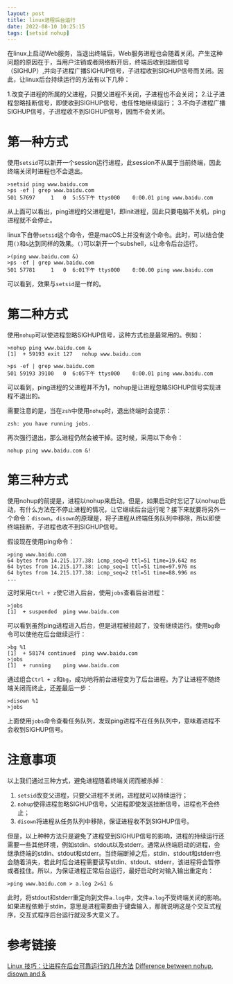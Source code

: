 ```yaml
---
layout: post
title: linux进程后台运行
date: 2022-08-10 10:25:15
tags: [setsid nohup]
---
```


在linux上启动Web服务，当退出终端后，Web服务进程也会随着关闭。产生这种问题的原因在于，当用户注销或者网络断开后，终端后收到挂断信号（SIGHUP）,并向子进程广播SIGHUP信号，子进程收到SIGHUP信号而关闭。因此，让linux后台持续运行的方法有以下几种：

1.改变子进程的所属的父进程，只要父进程不关闭，子进程也不会关闭；
2.让子进程忽略挂断信号，即使收到SIGHUP信号，也任性地继续运行；
3.不向子进程广播SIGHUP信号，子进程收不到SIGHUP信号，因而不会关闭。

# 第一种方式

使用`setsid`可以新开一个session运行进程，此session不从属于当前终端，因此终端关闭时进程也不会退出。

```
>setsid ping www.baidu.com
>ps -ef | grep www.baidu.com
501 57697     1   0  5:55下午 ttys000    0:00.01 ping www.baidu.com
```

从上面可以看出，ping进程的父进程是1，即init进程，因此只要电脑不关机，ping进程就不会停止。

linux下自带`setsid`这个命令，但是macOS上并没有这个命令。此时，可以结合使用`()`和`&`达到同样的效果。`()`可以新开一个subshell，`&`让命令后台运行。

```
>(ping www.baidu.com &)
>ps -ef | grep www.baidu.com
501 57781     1   0  6:01下午 ttys000    0:00.00 ping www.baidu.com
```

可以看到，效果与`setsid`是一样的。


# 第二种方式

使用`nohup`可以使进程忽略SIGHUP信号，这种方式也是最常用的。例如：

```
>nohup ping www.baidu.com &
[1]  + 59193 exit 127   nohup www.baidu.com

>ps -ef | grep www.baidu.com
501 59193 39100   0  6:05下午 ttys000    0:00.01 ping www.baidu.com
```

可以看到，ping进程的父进程并不为1，nohup是让进程忽略SIGHUP信号实现进程不退出的。

需要注意的是，当在`zsh`中使用`nohup`时，退出终端时会提示：

```
zsh: you have running jobs.
```

再次强行退出，那么进程仍然会被干掉。这时候，采用以下命令：

```
nohup ping www.baidu.com &!
```


# 第三种方式

使用nohup的前提是，进程以nohup来启动。但是，如果启动时忘记了以nohup启动，有什么方法在不停止进程的情况，让它继续后台运行呢？接下来就要将另外一个命令：`disown`。`disown`的原理是，将子进程从终端任务队列中移除，所以即使终端挂断，子进程也收不到SIGHUP信号。

假设现在使用ping命令：

```
>ping www.baidu.com
64 bytes from 14.215.177.38: icmp_seq=0 ttl=51 time=19.642 ms
64 bytes from 14.215.177.38: icmp_seq=1 ttl=51 time=97.976 ms
64 bytes from 14.215.177.38: icmp_seq=2 ttl=51 time=88.996 ms
...
```

这时采用`Ctrl + z`使它进入后台，使用`jobs`查看后台进程：

```
>jobs
[1]  + suspended  ping www.baidu.com
```

可以看到虽然ping进程进入后台，但是进程被挂起了，没有继续运行。使用`bg`命令可以使他在后台继续运行：

```
>bg %1
[1]  + 58174 continued  ping www.baidu.com
>jobs
[1]  + running    ping www.baidu.com
```

通过组合`Ctrl + z`和`bg`，成功地将前台进程变为了后台进程。为了让进程不随终端关闭而终止，还差最后一步：

```
>disown %1
>jobs
```

上面使用`jobs`命令查看任务队列，发现ping进程不在任务队列中，意味着进程不会收到SIGHUP信号。


# 注意事项

以上我们通过三种方式，避免进程随着终端关闭而被杀掉：

1. `setsid`改变父进程，只要父进程不关闭，进程就可以持续运行；
2. `nohup`使得进程忽略SIGHUP信号，父进程即使发送挂断信号，进程也不会终止；
3. `disown`将进程从任务队列中移除，保证进程收不到SIGHUP信号。

但是，以上种种方法只是避免了进程受到SIGHUP信号的影响，进程的持续运行还需要一些其他环境，例如stdin、stdout以及stderr。通常从终端启动的进程，会继承终端的stdin、stdout和stderr。当终端断掉之后，stdin、stdout和stderr也会随着消失，若此时后台进程需要读写stdin、stdout、stderr，该进程将会暂停或者挂住。所以，为保证进程正常后台运行，最好启动时对输入输出重定向：

```
>ping www.baidu.com > a.log 2>&1 &
```

此时，将stdout和stderr重定向到文件`a.log`中，文件`a.log`不受终端关闭的影响。如果进程依赖于stdin，意思是进程需要由于键盘输入，那就说明这是个交互式程序，交互式程序后台运行就没多大意义了。

# 参考链接
[Linux 技巧：让进程在后台可靠运行的几种方法](https://www.ibm.com/developerworks/cn/linux/l-cn-nohup/index.html)
[Difference between nohup, disown and &](https://unix.stackexchange.com/questions/3886/difference-between-nohup-disown-and)
